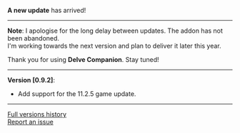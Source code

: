 **A new update** has arrived!
***
**Note**: I apologise for the long delay between updates. The addon has not been abandoned.<br>
I'm working towards the next version and plan to deliver it later this year.

Thank you for using **Delve Companion**. Stay tuned!
***
**Version [0.9.2]**:
- Add support for the 11.2.5 game update.
***
[Full versions history](https://github.com/FunDeliveryGames/wow-delve-companion/blob/main/CHANGELOG.md)<br>
[Report an issue](https://github.com/FunDeliveryGames/wow-delve-companion/issues)